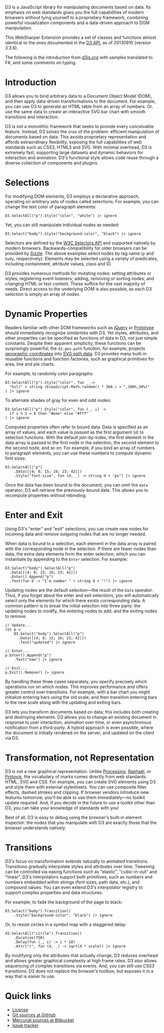 D3 is a JavaScript library for manipulating documents based on data.
Its emphasis on web standards gives you the full capabilities of
modern browsers without tying yourself to a proprietary framework,
combining powerful visualization components and a data-driven approach
to DOM manipulation.

This WebSharper Extension provides a set of classes and functions 
almost identical to the ones documented in the [D3 API][d3api], 
as of 20130910 (version 3.3.6).

The following is the introduction from [d3js.org][d3] with samples 
translated to F#, and some comments on typing.

# Introduction

D3 allows you to bind arbitrary data to a Document Object Model (DOM), and then apply data-driven transformations to the document. For example, you can use D3 to generate an HTML table from an array of numbers. Or, use the same data to create an interactive SVG bar chart with smooth transitions and interaction.

D3 is not a monolithic framework that seeks to provide every conceivable feature. Instead, D3 solves the crux of the problem: efficient manipulation of documents based on data. This avoids proprietary representation and affords extraordinary flexibility, exposing the full capabilities of web standards such as CSS3, HTML5 and SVG. With minimal overhead, D3 is extremely fast, supporting large datasets and dynamic behaviors for interaction and animation. D3's functional style allows code reuse through a diverse collection of components and plugins.

# Selections

For modifying DOM elements, D3 employs a declarative approach, operating on arbitrary sets of nodes called selections. For example, you can change the text color of paragraph elements:

```
D3.SelectAll("p").Style("color", "white") |> ignore
```
Yet, you can still manipulate individual nodes as needed:

```
D3.Select("body").Style("background-color", "black") |> ignore
```
Selectors are defined by the [W3C Selectors API][w3cselectorsapi] and supported natively by modern browsers. Backwards-compatibility for older browsers can be provided by [Sizzle][sizzle]. The above examples select nodes by tag name (`p` and `body`, respectively). Elements may be selected using a variety of predicates, including containment, attribute values, class and ID.

D3 provides numerous methods for mutating nodes: setting attributes or styles; registering event listeners; adding, removing or sorting nodes; and changing HTML or text content. These suffice for the vast majority of needs. Direct access to the underlying DOM is also possible, as each D3 selection is simply an array of nodes.

# Dynamic Properties

Readers familiar with other DOM frameworks such as [jQuery][jquery] or [Prototype][prototypejs] should immediately recognize similarities with D3. Yet styles, attributes, and other properties can be specified as functions of data in D3, not just simple constants. Despite their apparent simplicity, these functions can be surprisingly powerful; the `d3.geo.path` function, for example, projects [geographic coordinates][geocoordinates] into [SVG path data][pathdata]. D3 provides many built-in reusable functions and function factories, such as graphical primitives for area, line and pie charts.

For example, to randomly color paragraphs:

```
D3.SelectAll("p").Style("color", fun _ ->
  "hsl(" + string (EcmaScript.Math.random() * 360.) + ",100%,50%)"
) |> ignore
```

To alternate shades of gray for even and odd nodes:

```
D3.SelectAll("p").Style("color", fun (_, i) ->
  if i % 2 = 0 then "#eee" else "#fff"
) |> ignore
```

Computed properties often refer to bound data. Data is specified as an array of values, and each value is passed as the first argument (`d`) to selection functions. With the default join-by-index, the first element in the data array is passed to the first node in the selection, the second element to the second node, and so on. For example, if you bind an array of numbers to paragraph elements, you can use these numbers to compute dynamic font sizes:

```
D3.SelectAll("p")
    .Data([|4; 8; 15; 16; 23; 42|])
    .Style("font-size", fun (d, _) -> string d + "px") |> ignore
```
Once the data has been bound to the document, you can omit the `data` operator; D3 will retrieve the previously-bound data. This allows you to recompute properties without rebinding.

# Enter and Exit

Using D3's "enter" and "exit" selections, you can create new nodes for incoming data and remove outgoing nodes that are no longer needed.

When data is bound to a selection, each element in the data array is paired with the corresponding node in the selection. If there are fewer nodes than data, the extra data elements form the enter selection, which you can instantiate by appending to the `Enter` selection. For example:

```
D3.Select("body").SelectAll("p")
  .Data([|4; 8; 15; 16; 23; 42|])
  .Enter().Append("p")
  .Text(fun d -> "I'm number " + string d + "!") |> ignore
```
Updating nodes are the default selection—the result of the `Data` operator. Thus, if you forget about the enter and exit selections, you will automatically select only the elements for which there exists corresponding data. A common pattern is to break the initial selection into three parts: the updating nodes to modify, the entering nodes to add, and the exiting nodes to remove.

```
// Update...
let p =
    D3.Select("body").SelectAll("p")
      .Data([|4; 8; 15; 16; 23; 42|])
      .Text("updated") |> ignore

// Enter...
p.Enter().Append("p")
    .Text("new") |> ignore

// Exit...
p.Exit().Remove() |> ignore
```
By handling these three cases separately, you specify precisely which operations run on which nodes. This improves performance and offers greater control over transitions. For example, with a bar chart you might initialize entering bars using the old scale, and then transition entering bars to the new scale along with the updating and exiting bars.

D3 lets you transform documents based on data; this includes both creating and destroying elements. D3 allows you to change an existing document in response to user interaction, animation over time, or even asynchronous notification from a third-party. A hybrid approach is even possible, where the document is initially rendered on the server, and updated on the client via D3.

# Transformation, not Representation

D3 is not a new graphical representation. Unlike [Processing][processing], [Raphaël][raphael], or [Protovis][protovis], the vocabulary of marks comes directly from web standards: HTML, SVG and CSS. For example, you can create SVG elements using D3 and style them with external stylesheets. You can use composite filter effects, dashed strokes and clipping. If browser vendors introduce new features tomorrow, you'll be able to use them immediately—no toolkit update required. And, if you decide in the future to use a toolkit other than D3, you can take your knowledge of standards with you!

Best of all, D3 is easy to debug using the browser's built-in element inspector: the nodes that you manipulate with D3 are exactly those that the browser understands natively.

# Transitions

D3's focus on transformation extends naturally to animated transitions. Transitions gradually interpolate styles and attributes over time. Tweening can be controlled via easing functions such as "elastic", "cubic-in-out" and "linear". D3's interpolators support both primitives, such as numbers and numbers embedded within strings (font sizes, path data, etc.), and compound values. You can even extend D3's interpolator registry to support complex properties and data structures.

For example, to fade the background of the page to black:

```
D3.Select("body").Transition()
    .Style("background-color", "black") |> ignore
```
Or, to resize circles in a symbol map with a staggered delay:

```
d3.SelectAll("circle").Transition()
    .Duration(750)
    .Delay(fun (_, i) -> i * 10)
    .Attr("r", fun (d, _) -> sqrt(d * scale)) |> ignore
```
By modifying only the attributes that actually change, D3 reduces overhead and allows greater graphical complexity at high frame rates. D3 also allows sequencing of complex transitions via events. And, you can still use CSS3 transitions; D3 does not replace the browser’s toolbox, but exposes it in a way that is easier to use.

# Quick links

* [License][license]
* [Git sources at GitHub](http://github.com/intellifactory/websharper.d3)
* [Mercurial sources at Bitbucket](http://bitbucket.org/IntelliFactory/websharper.d3)
* [Issue tracker][issues]

[d3]: http://d3js.org
[d3api]: https://github.com/mbostock/d3/wiki/API-Reference
[issues]: http://github.com/intellifactory/websharper.d3/issues
[license]: http://github.com/intellifactory/websharper.d3/blob/master/LICENSE.md
[ws]: http://github.com/intellifactory/websharper
[w3cselectorsapi]: http://www.w3.org/TR/selectors-api
[sizzle]: http://sizzlejs.com
[jquery]: http://jquery.com
[prototypejs]: http://www.prototypejs.org
[geocoordinates]: http://geojson.org
[pathdata]: http://www.w3.org/TR/SVG/paths.html#PathData
[processing]: http://processing.org
[raphael]: http://raphaeljs.com
[protovis]: http://vis.stanford.edu/protovis
